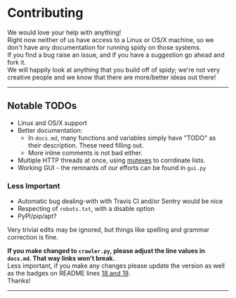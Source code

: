 # Contributing
We would love your help with anything!<br>
Right now neither of us have access to a Linux or OS/X machine, so we don't have any documentation for running spidy on those systems.<br>
If you find a bug raise an issue, and if you have a suggestion go ahead and fork it.<br>
We will happily look at anything that you build off of spidy; we're not very creative people and we know that there are more/better ideas out there!

***

## Notable TODOs

  - Linux and OS/X support
  - Better documentation:
    - In `docs.md`, many functions and variables simply have "TODO" as their description. These need filling out.
    - More inline comments is not bad either.
  - Multiple HTTP threads at once, using [mutexes](https://stackoverflow.com/questions/3310049/proper-use-of-mutexes-in-python) to corrdinate lists.
  - Working GUI - the remnants of our efforts can be found in `gui.py`

### Less Important

  - Automatic bug dealing-with with Travis CI and/or Sentry would be nice
  - Respecting of `robots.txt`, with a disable option
  - PyPI/pip/apt?

Very trivial edits may be ignored, but things like spelling and grammar correction is fine.

**If you make changed to `crawler.py`, please adjust the line values in `docs.md`. That way links won't break.**<br>
Less important, if you make any changes please update the version as well as the badges on README lines [18 and 19](https://github.com/rivermont/spidy/blob/master/README.md#L18).<br>
Thanks!


***
